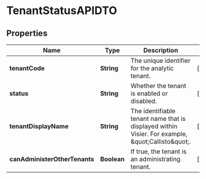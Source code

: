 

# TenantStatusAPIDTO


## Properties

| Name | Type | Description | Notes |
|------------ | ------------- | ------------- | -------------|
|**tenantCode** | **String** | The unique identifier for the analytic tenant. |  [optional] |
|**status** | **String** | Whether the tenant is enabled or disabled. |  [optional] |
|**tenantDisplayName** | **String** | The identifiable tenant name that is displayed within Visier. For example, \&quot;Callisto\&quot;. |  [optional] |
|**canAdministerOtherTenants** | **Boolean** | If true, the tenant is an administrating tenant. |  [optional] |



